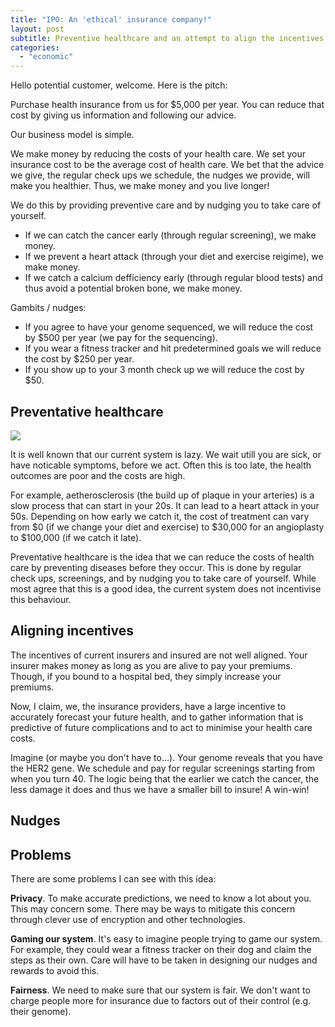 ```yaml
---
title: "IPO: An 'ethical' insurance company!"
layout: post
subtitle: Preventive healthcare and an attempt to align the incentives of the insurer and the insured.
categories: 
  - "economic"
---
```



Hello potential customer, welcome. Here is the pitch:

Purchase health insurance from us for $5,000 per year. 
You can reduce that cost by giving us information and following our advice.

Our business model is simple.

We make money by reducing the costs of your health care. 
We set your insurance cost to be the average cost of health care.
We bet that the advice we give, the regular check ups we schedule, the nudges we provide, will make you healthier.
Thus, we make money and you live longer!


We do this by providing preventive care and by nudging you to take care of yourself.

- If we can catch the cancer early (through regular screening), we make money. 
- If we prevent a heart attack (through your diet and exercise reigime), we make money. 
- If we catch a calcium defficiency early (through regular blood tests) and thus avoid a potential broken bone, we make money.

Gambits / nudges:

<!-- behaviourial econ? -->

- If you agree to have your genome sequenced, we will reduce the cost by $500 per year (we pay for the sequencing).
- If you wear a fitness tracker and hit predetermined goals we will reduce the cost by $250 per year.
- If you show up to your 3 month check up we will reduce the cost by $50.

## Preventative healthcare

![]({{site.baseurl}}/assets/my-insurance-company-ipo/care.png)

It is well known that our current system is lazy. We wait utill you are sick, or have noticable symptoms, before we act.
Often this is too late, the health outcomes are poor and the costs are high.

For example, aetherosclerosis (the build up of plaque in your arteries) is a slow process that can start in your 20s. It can lead to a heart attack in your 50s. Depending on how early we catch it, the cost of treatment can vary from $0 (if we change your diet and exercise) to $30,000 for an angioplasty to $100,000 (if we catch it late).

Preventative healthcare is the idea that we can reduce the costs of health care by preventing diseases before they occur. This is done by regular check ups, screenings, and by nudging you to take care of yourself. While most agree that this is a good idea, the current system does not incentivise this behaviour.

## Aligning incentives

The incentives of current insurers and insured are not well aligned.
Your insurer makes money as long as you are alive to pay your premiums.
Though, if you bound to a hospital bed, they simply increase your premiums.

<!-- Make money vs live a long healthy life. -->

<!-- how does helth insueance work. does it increase in cost over time? -->


Now, I claim, we, the insurance providers, have a large incentive to accurately forecast your future health, and to gather information that is predictive of future complications and to act to minimise your health care costs.

Imagine (or maybe you don't have to...). Your genome reveals that you have the HER2 gene. We schedule and pay for regular screenings starting from when you turn 40. The logic being that the earlier we catch the cancer, the less damage it does and thus we have a smaller bill to insure! A win-win!


## Nudges

<!-- review the concept here? -->

## Problems

There are some problems I can see with this idea:

__Privacy__. To make accurate predictions, we need to know a lot about you. This may concern some. There may be ways to mitigate this concern through clever use of encryption and other technologies.

__Gaming our system__. It's easy to imagine people trying to game our system. For example, they could wear a fitness tracker on their dog and claim the steps as their own. Care will have to be taken in designing our nudges and rewards to avoid this.

__Fairness__. We need to make sure that our system is fair. 
We don't want to charge people more for insurance due to factors out of their control (e.g. their genome).